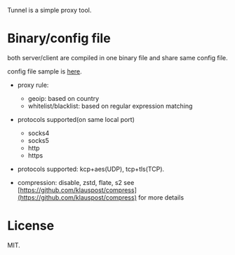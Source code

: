 Tunnel is a simple proxy tool.

# Binary/config file 
both server/client are compiled in one binary file and share same config file.

config file sample is [here](/conf/tunnel.yaml).

* proxy rule:
    - geoip: based on country
    - whitelist/blacklist: based on regular expression matching
     
* protocols supported(on same local port)
    * socks4
    * socks5
    * http
    * https
    
* protocols supported: kcp+aes(UDP), tcp+tls(TCP).
* compression: disable, zstd, flate, s2
    see [https://github.com/klauspost/compress](https://github.com/klauspost/compress) for more details

# License
MIT.